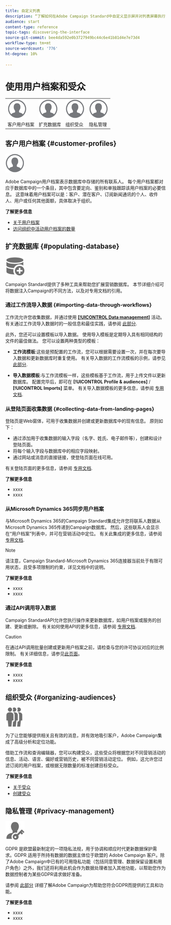 ```yaml
---
title: 自定义列表
description: “了解如何在Adobe Campaign Standard中自定义显示屏并对列表屏幕执行操作：排序、筛选、删除或复制元素。 列表屏幕显示一个或多个给定资源的元素。”
audience: start
content-type: reference
topic-tags: discovering-the-interface
source-git-commit: bee4da592e0b3727949bc44c6e41b81d4e7e73d4
workflow-type: tm+mt
source-wordcount: '776'
ht-degree: 10%

---
```



# 使用用户档案和受众

<table>
<tr>
    <td valign="top">
        <a href="../../start/using/work-with-audiences.md"><img width="60px" alt="条件" src="assets/icon_profile.svg"/></a>
    </td>
    <td valign="top">
        <a href="../../api/using/creating-a-service.md"><img width="60px" alt="条件" src="assets/icon_profile.svg"/></a>
    </td>
    <td valign="top">
        <a href="../../api/using/interacting-with-custom-resources.md"><img width="60px" alt="条件" src="assets/icon_profile.svg"/></a>
    </td>
    <td valign="top">
        <a href="../../api/using/interacting-with-marketing-history.md"><img width="60px" alt="条件" src="assets/icon_profile.svg"/></a>
    </td>
</tr>
<tr>
<td>客户用户档案</td>
<td>扩充数据库</td>
<td>组织受众</td>
<td>隐私管理</td>
</tr>
</table>

## 客户用户档案 {#customer-profiles}

<img width="60px" alt="条件" src="assets/icon_profile.svg"/>

Adobe Campaign用户档案表示数据库中存储的所有联系人。 每个用户档案都对应于数据库中的一个条目，其中包含要定向、鉴别和单独跟踪该用户档案的必要信息。 这意味着用户档案可以是：客户、潜在客户、订阅新闻通讯的个人、收件人、用户或任何其他面额，具体取决于组织。

**了解更多信息**

* [关于用户档案](../../audiences/using/about-profiles.md)
* [访问组织中活动用户档案的数量](../../audiences/using/active-profiles.md)

## 扩充数据库 {#populating-database}

<img width="60px" alt="条件" src="assets/icon_populate.svg"/>

Campaign Standard提供了多种工具来帮助您扩展营销数据库。 本节详细介绍可将数据注入Campaign的不同方法，以及对专用文档的引用。

### 通过工作流导入数据 {#importing-data-through-workflows}

工作流允许您收集数据，并通过使用 [**[!UICONTROL Data management]**](../../automating/using/about-data-management-activities.md) 活动。 有关通过工作流导入数据时的一般信息和最佳实践，请参阅 [此部分](../../automating/using/about-data-import-and-export.md).

此外，您还可以设置模板以导入数据。 使用导入模板是定期导入具有相同结构的文件的最佳做法。 您可以设置两种类型的模板：

* **工作流模板**:这些是预配置的工作流，您可以根据需要设置一次，并在每次要导入数据和更新数据库时重复使用。 有关导入数据的工作流模板的示例，请参见 [此部分](../../automating/using/creating-import-workflow-templates.md).

* **导入数据模板**:与工作流模板一样，这些模板基于工作流，用于上传文件以更新数据库。 配置完毕后，即可在 **[!UICONTROL Profile & audiences]** / **[!UICONTROL Imports]** 菜单。 有关导入数据模板的更多信息，请参阅 [专用文档](../../automating/using/importing-data-with-import-templates.md).

### 从登陆页面收集数据 {#collecting-data-from-landing-pages}

登陆页是Web窗体，可用于收集数据并创建或更新数据库中的现有信息。 原则如下：

* 通过添加用于收集数据的输入字段（名字、姓氏、电子邮件等），创建和设计登陆页面。
* 将每个输入字段与数据库中的相应字段映射。
* 通过网站或消息的直接链接，使登陆页面在线可用。

有关登陆页面的更多信息，请参阅 [专用文档](../../channels/using/getting-started-with-landing-pages.md).

**了解更多信息**

* xxxx
* xxxx

### 从Microsoft Dynamics 365同步用户档案

与Microsoft Dynamics 365的Campaign Standard集成允许您将联系人数据从Microsoft Dynamics 365传递到Campaign数据库。
然后，这些联系人会显示在“用户档案”列表中，并可在营销活动中定位。 有关此集成的更多信息，请参阅 [专用文档](../../integrating/using/d365-acs-get-started.md).

>[!NOTE]
>
>请注意，Campaign Standard-Microsoft Dynamics 365连接器当前处于有限可用状态，且受多项限制的约束，详见文档中的说明。

**了解更多信息**

* xxxx
* xxxx

### 通过API调用导入数据

Campaign StandardAPI允许您执行操作来更新数据库，如用户档案或服务的创建、更新或删除。 有关如何使用API的更多信息，请参阅 [专用文档](../../api/using/get-started-apis.md).

>[!CAUTION]
>
>在通过API调用批量创建或更新用户档案之前，请检查与您的许可协议对应的比例限制。 有关详细信息，请参见[此页面](https://helpx.adobe.com/legal/product-descriptions/campaign-standard.html#ITInfrastructureResourcesbyActiveProfilesTiers)。

**了解更多信息**

* xxxx
* xxxx

## 组织受众 {#organizing-audiences}

<img width="60px" alt="条件" src="assets/icon_audience.svg"/>

为了让您能够提供相关且有效的消息，并有效地吸引客户，Adobe Campaign集成了高级分析和定位功能。

借助工作流和查询编辑器，您可以构建受众，这些受众将根据您对不同营销活动的信息、活动、语言、偏好或营销历史，被不同营销活动定位。 例如，这允许您过滤订阅的用户档案，或根据无限数量的标准创建目标受众。

**了解更多信息**

* [关于受众](../../audiences/using/about-audiences.md)
* [创建受众](../../audiences/using/creating-audiences.md)

## 隐私管理 {#privacy-management}

<img width="60px" alt="条件" src="assets/icon_privacy.svg"/>

GDPR 是欧盟最新制定的一项隐私法规，用于协调和顺应时代更新数据保护需求。GDPR 适用于所持有数据的数据主体位于欧盟的 Adobe Campaign 客户。除了Adobe Campaign中已有的可用隐私功能（包括同意管理、数据保留设置和用户角色）之外，我们还将利用此机会作为数据处理者加入其他功能，以帮助您作为数据控制者为某些GDPR请求做好准备。

请参阅 [此部分](../../start/using/privacy.md) 详细了解Adobe Campaign为帮助您符合GDPR而提供的工具和功能。

**了解更多信息**

* xxxx
* xxxx